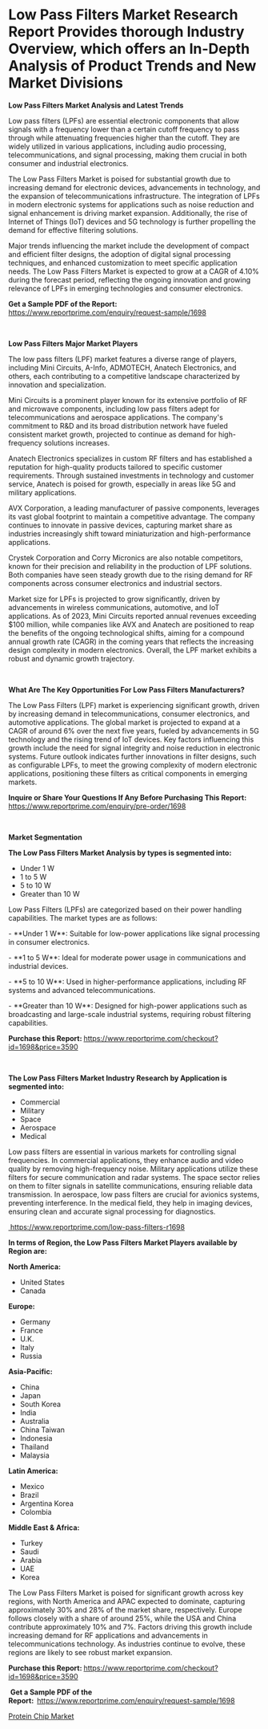 <p><h1>Low Pass Filters Market Research Report Provides thorough Industry Overview, which offers an In-Depth Analysis of Product Trends and New Market Divisions</h1></p><p><strong>Low Pass Filters Market Analysis and Latest Trends</strong></p>
<p><p>Low pass filters (LPFs) are essential electronic components that allow signals with a frequency lower than a certain cutoff frequency to pass through while attenuating frequencies higher than the cutoff. They are widely utilized in various applications, including audio processing, telecommunications, and signal processing, making them crucial in both consumer and industrial electronics.</p><p>The Low Pass Filters Market is poised for substantial growth due to increasing demand for electronic devices, advancements in technology, and the expansion of telecommunications infrastructure. The integration of LPFs in modern electronic systems for applications such as noise reduction and signal enhancement is driving market expansion. Additionally, the rise of Internet of Things (IoT) devices and 5G technology is further propelling the demand for effective filtering solutions.</p><p>Major trends influencing the market include the development of compact and efficient filter designs, the adoption of digital signal processing techniques, and enhanced customization to meet specific application needs. The Low Pass Filters Market is expected to grow at a CAGR of 4.10% during the forecast period, reflecting the ongoing innovation and growing relevance of LPFs in emerging technologies and consumer electronics.</p></p>
<p><strong>Get a Sample PDF of the Report:&nbsp;</strong> <a href="https://www.reportprime.com/enquiry/request-sample/1698?utm_campaign=3188&utm_medium=2&utm_source=Github&utm_content=ia&utm_term=18032025&utm_id=low-pass-filters">https://www.reportprime.com/enquiry/request-sample/1698</a></p>
<p>&nbsp;</p>
<p><strong>Low Pass Filters Major Market Players</strong></p>
<p><p>The low pass filters (LPF) market features a diverse range of players, including Mini Circuits, A-Info, ADMOTECH, Anatech Electronics, and others, each contributing to a competitive landscape characterized by innovation and specialization.</p><p>Mini Circuits is a prominent player known for its extensive portfolio of RF and microwave components, including low pass filters adept for telecommunications and aerospace applications. The company's commitment to R&D and its broad distribution network have fueled consistent market growth, projected to continue as demand for high-frequency solutions increases.</p><p>Anatech Electronics specializes in custom RF filters and has established a reputation for high-quality products tailored to specific customer requirements. Through sustained investments in technology and customer service, Anatech is poised for growth, especially in areas like 5G and military applications.</p><p>AVX Corporation, a leading manufacturer of passive components, leverages its vast global footprint to maintain a competitive advantage. The company continues to innovate in passive devices, capturing market share as industries increasingly shift toward miniaturization and high-performance applications.</p><p>Crystek Corporation and Corry Micronics are also notable competitors, known for their precision and reliability in the production of LPF solutions. Both companies have seen steady growth due to the rising demand for RF components across consumer electronics and industrial sectors.</p><p>Market size for LPFs is projected to grow significantly, driven by advancements in wireless communications, automotive, and IoT applications. As of 2023, Mini Circuits reported annual revenues exceeding $100 million, while companies like AVX and Anatech are positioned to reap the benefits of the ongoing technological shifts, aiming for a compound annual growth rate (CAGR) in the coming years that reflects the increasing design complexity in modern electronics. Overall, the LPF market exhibits a robust and dynamic growth trajectory.</p></p>
<p>&nbsp;</p>
<p><strong>What Are The Key Opportunities For Low Pass Filters Manufacturers?</strong></p>
<p><p>The Low Pass Filters (LPF) market is experiencing significant growth, driven by increasing demand in telecommunications, consumer electronics, and automotive applications. The global market is projected to expand at a CAGR of around 6% over the next five years, fueled by advancements in 5G technology and the rising trend of IoT devices. Key factors influencing this growth include the need for signal integrity and noise reduction in electronic systems. Future outlook indicates further innovations in filter designs, such as configurable LPFs, to meet the growing complexity of modern electronic applications, positioning these filters as critical components in emerging markets.</p></p>
<p><strong>Inquire or Share Your Questions If Any Before Purchasing This Report:</strong> <a href="https://www.reportprime.com/enquiry/pre-order/1698?utm_campaign=3188&utm_medium=2&utm_source=Github&utm_content=ia&utm_term=18032025&utm_id=low-pass-filters">https://www.reportprime.com/enquiry/pre-order/1698</a></p>
<p>&nbsp;</p>
<p><strong>Market Segmentation</strong></p>
<p><strong>The Low Pass Filters Market Analysis by types is segmented into:</strong></p>
<p><ul><li>Under 1 W</li><li>1 to 5 W</li><li>5 to 10 W</li><li>Greater than 10 W</li></ul></p>
<p><p>Low Pass Filters (LPFs) are categorized based on their power handling capabilities. The market types are as follows:</p><p>- **Under 1 W**: Suitable for low-power applications like signal processing in consumer electronics.</p><p>- **1 to 5 W**: Ideal for moderate power usage in communications and industrial devices.</p><p>- **5 to 10 W**: Used in higher-performance applications, including RF systems and advanced telecommunications.</p><p>- **Greater than 10 W**: Designed for high-power applications such as broadcasting and large-scale industrial systems, requiring robust filtering capabilities.</p></p>
<p><strong>Purchase this Report:&nbsp;</strong><a href="https://www.reportprime.com/checkout?id=1698&price=3590&utm_campaign=3188&utm_medium=2&utm_source=Github&utm_content=ia&utm_term=18032025&utm_id=low-pass-filters">https://www.reportprime.com/checkout?id=1698&price=3590</a></p>
<p>&nbsp;</p>
<p><strong>The Low Pass Filters Market Industry Research by Application is segmented into:</strong></p>
<p><ul><li>Commercial</li><li>Military</li><li>Space</li><li>Aerospace</li><li>Medical</li></ul></p>
<p><p>Low pass filters are essential in various markets for controlling signal frequencies. In commercial applications, they enhance audio and video quality by removing high-frequency noise. Military applications utilize these filters for secure communication and radar systems. The space sector relies on them to filter signals in satellite communications, ensuring reliable data transmission. In aerospace, low pass filters are crucial for avionics systems, preventing interference. In the medical field, they help in imaging devices, ensuring clean and accurate signal processing for diagnostics.</p></p>
<p><a href="https://www.reportprime.com/low-pass-filters-r1698?utm_campaign=3188&utm_medium=2&utm_source=Github&utm_content=ia&utm_term=18032025&utm_id=low-pass-filters">&nbsp;https://www.reportprime.com/low-pass-filters-r1698</a></p>
<p><strong>In terms of Region, the Low Pass Filters Market Players available by Region are:</strong></p>
<p>
    <p> <strong> North America: </strong>
        <ul>
            <li>United States</li>
            <li>Canada</li>
        </ul>
        </p> 
    <p> <strong> Europe: </strong>
        <ul>
            <li>Germany</li>
            <li>France</li>
            <li>U.K.</li>
            <li>Italy</li>
            <li>Russia</li>
        </ul>
        </p> 
    <p> <strong> Asia-Pacific: </strong>
        <ul>
            <li>China</li>
            <li>Japan</li>
            <li>South Korea</li>
            <li>India</li>
            <li>Australia</li>
            <li>China Taiwan</li>
            <li>Indonesia</li>
            <li>Thailand</li>
            <li>Malaysia</li>
        </ul>
        </p> 
    <p> <strong> Latin America: </strong>
        <ul>
            <li>Mexico</li>
            <li>Brazil</li>
            <li>Argentina Korea</li>
            <li>Colombia</li>
        </ul>
        </p> 
    <p> <strong> Middle East & Africa: </strong>
        <ul>
            <li>Turkey</li>
            <li>Saudi</li>
            <li>Arabia</li>
            <li>UAE</li>
            <li>Korea</li>
        </ul>
    </p>
    </p>
<p><p>The Low Pass Filters Market is poised for significant growth across key regions, with North America and APAC expected to dominate, capturing approximately 30% and 28% of the market share, respectively. Europe follows closely with a share of around 25%, while the USA and China contribute approximately 10% and 7%. Factors driving this growth include increasing demand for RF applications and advancements in telecommunications technology. As industries continue to evolve, these regions are likely to see robust market expansion.</p></p>
<p><strong>Purchase this Report: </strong><a href="https://www.reportprime.com/checkout?id=1698&price=3590&utm_campaign=3188&utm_medium=2&utm_source=Github&utm_content=ia&utm_term=18032025&utm_id=low-pass-filters">https://www.reportprime.com/checkout?id=1698&price=3590</a></p>
<p>&nbsp;<strong>Get a Sample PDF of the Report:&nbsp;&nbsp;</strong><a href="https://www.reportprime.com/enquiry/request-sample/1698?utm_campaign=3188&utm_medium=2&utm_source=Github&utm_content=ia&utm_term=18032025&utm_id=low-pass-filters">https://www.reportprime.com/enquiry/request-sample/1698</a></p>
<p><strong></strong></p>
<p><p><a href="https://github.com/countpapajwp/Market-Research-Report-List-1/blob/main/protein-chip-market.md?utm_campaign=3188&utm_medium=2&utm_source=Github&utm_content=ia&utm_term=18032025&utm_id=low-pass-filters">Protein Chip Market</a></p></p>